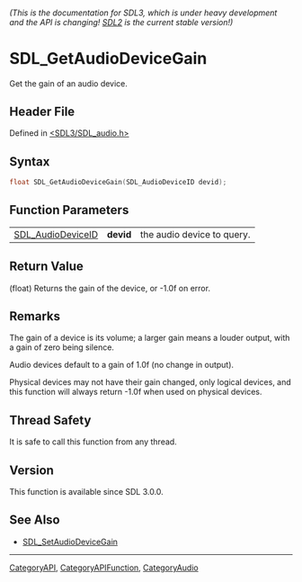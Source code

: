 ###### (This is the documentation for SDL3, which is under heavy development and the API is changing! [SDL2](https://wiki.libsdl.org/SDL2/) is the current stable version!)
# SDL_GetAudioDeviceGain

Get the gain of an audio device.

## Header File

Defined in [<SDL3/SDL_audio.h>](https://github.com/libsdl-org/SDL/blob/main/include/SDL3/SDL_audio.h)

## Syntax

```c
float SDL_GetAudioDeviceGain(SDL_AudioDeviceID devid);
```

## Function Parameters

|                                        |           |                            |
| -------------------------------------- | --------- | -------------------------- |
| [SDL_AudioDeviceID](SDL_AudioDeviceID) | **devid** | the audio device to query. |

## Return Value

(float) Returns the gain of the device, or -1.0f on error.

## Remarks

The gain of a device is its volume; a larger gain means a louder output,
with a gain of zero being silence.

Audio devices default to a gain of 1.0f (no change in output).

Physical devices may not have their gain changed, only logical devices, and
this function will always return -1.0f when used on physical devices.

## Thread Safety

It is safe to call this function from any thread.

## Version

This function is available since SDL 3.0.0.

## See Also

- [SDL_SetAudioDeviceGain](SDL_SetAudioDeviceGain)

----
[CategoryAPI](CategoryAPI), [CategoryAPIFunction](CategoryAPIFunction), [CategoryAudio](CategoryAudio)

